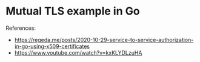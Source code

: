 # Mutual TLS example in Go

References:

- https://regeda.me/posts/2020-10-29-service-to-service-authorization-in-go-using-x509-certificates
- https://www.youtube.com/watch?v=kxKLYDLzuHA
